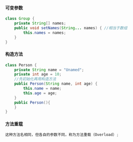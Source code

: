 #### 可变参数

```java
class Group {
    private String[] names;
    public void setNames(String... names) { //相当于数组
        this.names = names;
    }
}
```

#### 构造方法

```java
class Person {
    private String name = "Unamed";
    private int age = 10;
	//先初始化再用构造方法
    public Person(String name, int age) { 
        this.name = name;
        this.age = age;
    }
    public Person(){
    }
}
```

#### 方法重载

```java
这种方法名相同，但各自的参数不同，称为方法重载（Overload）;
    
```

